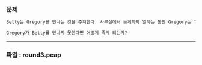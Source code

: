 ### __문제__
```markdown
Betty는 Gregory를 만나는 것을 주저한다. 사무실에서 늦게까지 일하는 동안 Gregory는 그의 전화벨을 들었다. 그는 전화를 확인하고 Betty와 만날 수밖에 없다는 것을 알게 됐다. Round 3 패킷을 사용해서 다음의 질문에 답하시오.

Gregory가 Betty를 만나지 못한다면 어떻게 죽게 되는가?
```
---
### __파일 : round3.pcap__